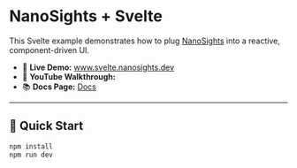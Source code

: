 # NanoSights + Svelte

This Svelte example demonstrates how to plug [NanoSights](https://www.nanosights.dev) into a reactive, component-driven UI.

- 🔗 **Live Demo:** www.svelte.nanosights.dev  
- 🎥 **YouTube Walkthrough:**  
- 📚 **Docs Page:** [Docs](https://www.nanosights.dev/docs)

---

## 📄 Quick Start

```bash
npm install
npm run dev
```
